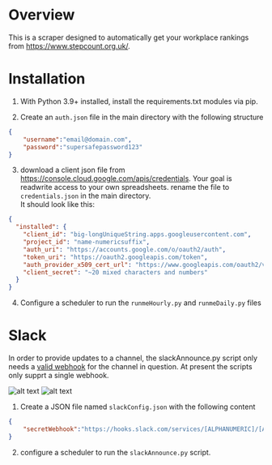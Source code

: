 # Overview 
This is a scraper designed to automatically get your workplace rankings from https://www.stepcount.org.uk/.

# Installation

1. With Python 3.9+ installed, install the requirements.txt modules via pip.

2. Create an `auth.json` file in the main directory  with the following structure
```json 
{
	"username":"email@domain.com",
	"password":"supersafepassword123"
}
```

3. download a client json file from https://console.cloud.google.com/apis/credentials. Your goal is readwrite access to your own spreadsheets. rename the file to `credentials.json` in the main directory.  
It should look like this:
```json
{
  "installed": {
    "client_id": "big-longUniqueString.apps.googleusercontent.com",
    "project_id": "name-numericsuffix",
    "auth_uri": "https://accounts.google.com/o/oauth2/auth",
    "token_uri": "https://oauth2.googleapis.com/token",
    "auth_provider_x509_cert_url": "https://www.googleapis.com/oauth2/v1/certs",
    "client_secret": "~20 mixed characters and numbers"
  }
}
```
4. Configure a scheduler to run the `runmeHourly.py` and `runmeDaily.py` files
# Slack

In order to provide updates to a channel, the slackAnnounce.py script only needs a [valid webhook](https://api.slack.com/messaging/webhooks) for the channel in question. At present the scripts only supprt a single webhook.

![alt text](https://github.com/Ctri-The-Third/StepCount-scraper/blob/main/Slack-sheetsPreview.PNG?raw=true)
![alt text](https://github.com/Ctri-The-Third/StepCount-scraper/blob/main/Slack-messagePreview.PNG?raw=true)


1. Create a JSON file named `slackConfig.json` with the following content
```json
{
	"secretWebhook":"https://hooks.slack.com/services/[ALPHANUMERIC]/[ALPHANUMERIC]/[LONG ALPHANUMERIC]"
}
```

2. configure a scheduler to run the `slackAnnounce.py` script.